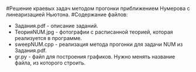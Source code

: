 #Решение краевых задач методом прогонки приближением Нумерова с линеаризацией Ньютона.
#Содержание файлов:
* Задания.pdf - описание заданий.
* ТеорияNUM.jpg - фотографии с расписанной теорией, которая реализуется в программе.
* sweepNUM.cpp - реализация метода прогонки для задачи NUM из Задания.pdf.
* gr.py - файл для построения графиков. Нужно менять название файла, из которого строить.